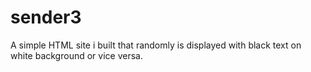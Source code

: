 # sender3
A simple HTML site i built that randomly is displayed with black text on white background or vice versa.
